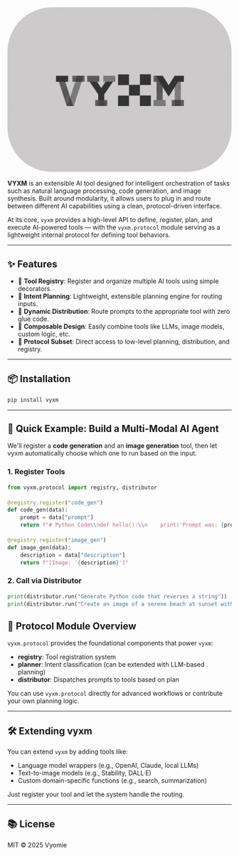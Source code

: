 
<img src="logo.png" alt="VYXM Logo" style="width:1000px; border-radius:100px;">

**VYXM** is an extensible AI tool designed for intelligent orchestration of tasks such as natural language processing, code generation, and image synthesis. Built around modularity, it allows users to plug in and route between different AI capabilities using a clean, protocol-driven interface.

At its core, `vyxm` provides a high-level API to define, register, plan, and execute AI-powered tools — with the `vyxm.protocol` module serving as a lightweight internal protocol for defining tool behaviors.

---

## ✨ Features

- 🔌 **Tool Registry**: Register and organize multiple AI tools using simple decorators.
- 🧠 **Intent Planning**: Lightweight, extensible planning engine for routing inputs.
- 🔀 **Dynamic Distribution**: Route prompts to the appropriate tool with zero glue code.
- 🧩 **Composable Design**: Easily combine tools like LLMs, image models, custom logic, etc.
- 🧱 **Protocol Subset**: Direct access to low-level planning, distribution, and registry.

---

## 📦 Installation

```bash
pip install vyxm
```

---

## 🧠 Quick Example: Build a Multi-Modal AI Agent

We'll register a **code generation** and an **image generation** tool, then let vyxm automatically choose which one to run based on the input.

### 1. Register Tools

```python
from vyxm.protocol import registry, distributor

@registry.register("code_gen")
def code_gen(data):
    prompt = data["prompt"]
    return f"# Python Code\\ndef hello():\\n    print('Prompt was: {prompt}')"

@registry.register("image_gen")
def image_gen(data):
    description = data["description"]
    return f"[Image: '{description}']"
```

### 2. Call via Distributor

```python
print(distributor.run("Generate Python code that reverses a string"))
print(distributor.run("Create an image of a serene beach at sunset with floating lanterns"))
```

## 📂 Protocol Module Overview

`vyxm.protocol` provides the foundational components that power `vyxm`:

- **registry**: Tool registration system
- **planner**: Intent classification (can be extended with LLM-based planning)
- **distributor**: Dispatches prompts to tools based on plan

You can use `vyxm.protocol` directly for advanced workflows or contribute your own planning logic.

---

## 🛠️ Extending vyxm

You can extend `vyxm` by adding tools like:

- Language model wrappers (e.g., OpenAI, Claude, local LLMs)
- Text-to-image models (e.g., Stability, DALL·E)
- Custom domain-specific functions (e.g., search, summarization)

Just register your tool and let the system handle the routing.

---

## 📚 License

MIT © 2025 Vyomie
